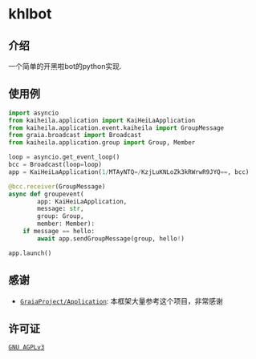 # khlbot
## 介绍
一个简单的开黑啦bot的python实现.
## 使用例
```python
import asyncio
from kaiheila.application import KaiHeiLaApplication
from kaiheila.application.event.kaiheila import GroupMessage
from graia.broadcast import Broadcast
from kaiheila.application.group import Group, Member

loop = asyncio.get_event_loop()
bcc = Broadcast(loop=loop)
app = KaiHeiLaApplication(1/MTAyNTQ=/KzjLuKNLoZk3kRWrwR9JYQ==, bcc)

@bcc.receiver(GroupMessage)
async def groupevent(
        app: KaiHeiLaApplication,
        message: str,
        group: Group,
        member: Member):
    if message == hello:
        await app.sendGroupMessage(group, hello!)

app.launch()
```
## 感谢
- [`GraiaProject/Application`](https://github.com/GraiaProject/Application): 本框架大量参考这个项目，非常感谢
## 许可证
[`GNU AGPLv3`](/LICENSE)

